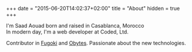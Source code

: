 +++
date = "2015-06-20T14:02:37+02:00"
title = "About"
hidden = true
+++

I'm Saad Aouad born and raised in Casablanca, Morocco <br />
In modern day, I'm a web developer at Coded, Ltd.

Contributor in [Fugoki](https://github.com/fugoki) and [Obytes](https://github.com/obytes). Passionate about the new technologies.

